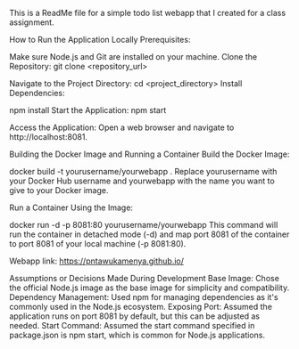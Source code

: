 This is a ReadMe file for a simple todo list webapp that I created for a class assignment.

How to Run the Application Locally Prerequisites:

Make sure Node.js and Git are installed on your machine. 
Clone the Repository: git clone <repository_url>

Navigate to the Project Directory: cd <project_directory> Install Dependencies:

npm install Start the Application: npm start

Access the Application: Open a web browser and navigate to http://localhost:8081.

Building the Docker Image and Running a Container Build the Docker Image:

docker build -t yourusername/yourwebapp . Replace yourusername with your Docker Hub username and yourwebapp with the name you want to give to your Docker image.

Run a Container Using the Image:

docker run -d -p 8081:80 yourusername/yourwebapp This command will run the container in detached mode (-d) and map port 8081 of the container to port 8081 of your local machine (-p 8081:80).

Webapp link: https://pntawukamenya.github.io/

Assumptions or Decisions Made During Development Base Image: Chose the official Node.js image as the base image for simplicity and compatibility. 
Dependency Management: Used npm for managing dependencies as it's commonly used in the Node.js ecosystem. 
Exposing Port: Assumed the application runs on port 8081 by default, but this can be adjusted as needed. 
Start Command: Assumed the start command specified in package.json is npm start, which is common for Node.js applications.
